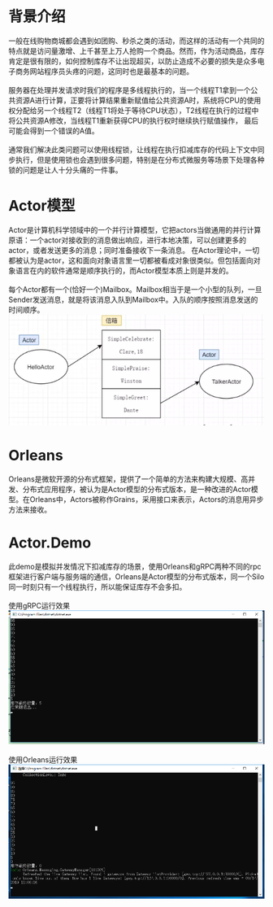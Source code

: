 # 背景介绍
一般在线购物商城都会遇到如团购、秒杀之类的活动，而这样的活动有一个共同的特点就是访问量激增、上千甚至上万人抢购一个商品。然而，作为活动商品，库存肯定是很有限的，如何控制库存不让出现超买，以防止造成不必要的损失是众多电子商务网站程序员头疼的问题，这同时也是最基本的问题。
</br></br>服务器在处理并发请求时我们的程序是多线程执行的，当一个线程T1拿到一个公共资源A进行计算，正要将计算结果重新赋值给公共资源A时，系统将CPU的使用权分配给另一个线程T2（线程T1将处于等待CPU状态），T2线程在执行的过程中将公共资源A修改，当线程T1重新获得CPU的执行权时继续执行赋值操作，
最后可能会得到一个错误的A值。
</br></br>通常我们解决此类问题可以使用线程锁，让线程在执行扣减库存的代码上下文中同步执行，但是使用锁也会遇到很多问题，特别是在分布式微服务等场景下处理各种锁的问题是让人十分头痛的一件事。

# Actor模型
Actor是计算机科学领域中的一个并行计算模型，它把actors当做通用的并行计算原语：一个actor对接收到的消息做出响应，进行本地决策，可以创建更多的actor，或者发送更多的消息；同时准备接收下一条消息。
在Actor理论中，一切都被认为是actor，这和面向对象语言里一切都被看成对象很类似。但包括面向对象语言在内的软件通常是顺序执行的，而Actor模型本质上则是并发的。
</br></br>
每个Actor都有一个(恰好一个)Mailbox。Mailbox相当于是一个小型的队列，一旦Sender发送消息，就是将该消息入队到Mailbox中。入队的顺序按照消息发送的时间顺序。
<img src="https://github.com/chenjian8541/Actor.Demo/blob/master/Resource/8888.png?raw=true" alt="8888.png">

# Orleans
Orleans是微软开源的分布式框架，提供了一个简单的方法来构建大规模、高并发、分布式应用程序，被认为是Actor模型的分布式版本，是一种改进的Actor模型。在Orleans中，Actors被称作Grains，采用接口来表示，Actors的消息用异步方法来接收。

# Actor.Demo
此demo是模拟并发情况下扣减库存的场景，使用Orleans和gRPC两种不同的rpc框架进行客户端与服务端的通信，Orleans是Actor模型的分布式版本，同一个Silo同一时刻只有一个线程执行，所以能保证库存不会多扣。
</br></br>
使用gRPC运行效果
<img src="https://github.com/chenjian8541/Actor.Demo/blob/master/Resource/111.png?raw=true" alt="111.png">
</br></br>
使用Orleans运行效果
<img src="https://github.com/chenjian8541/Actor.Demo/blob/master/Resource/222.png?raw=true" alt="222.png">
